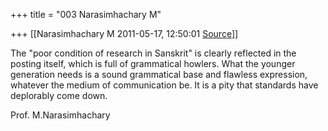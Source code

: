 +++
title = "003 Narasimhachary M"

+++
[[Narasimhachary M	2011-05-17, 12:50:01 [Source](https://groups.google.com/g/bvparishat/c/P7Nvh68HUJc)]]



The "poor condition of research in Sanskrit" is clearly reflected in the posting itself, which is full of grammatical howlers. What the
younger generation needs is a sound grammatical base and flawless expression, whatever the medium of communication be. It is a pity that standards have deplorably come down.  
  
Prof. M.Narasimhachary  

